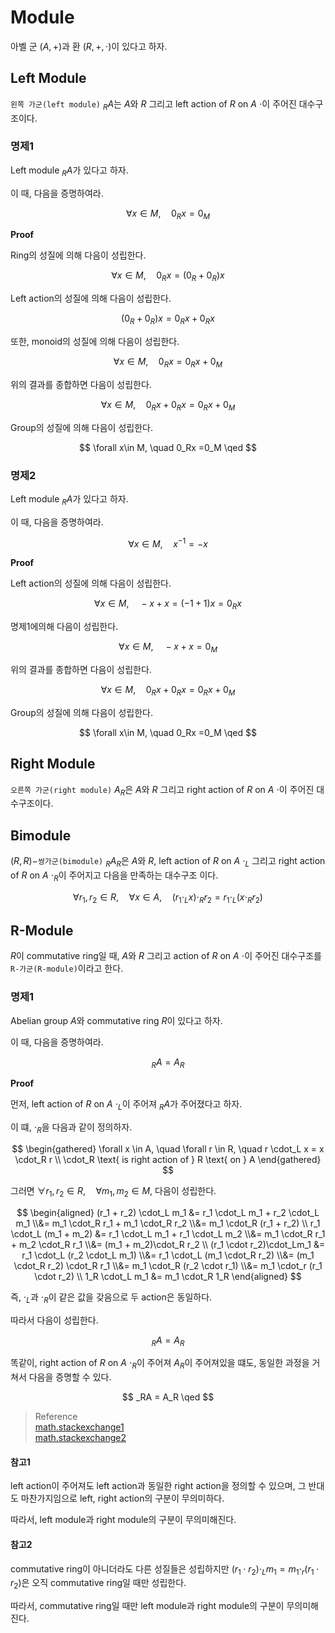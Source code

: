 # Module
아벨 군 $(A,+)$과 환 $(R,+,\cdot)$이 있다고 하자.

## Left Module
`왼쪽 가군(left module)` $_RA$는 $A$와 $R$ 그리고 left action of $R$ on $A$ $\cdot$이 주어진 대수구조이다.

### 명제1
Left module $_RA$가 있다고 하자.

이 때, 다음을 증명하여라.

$$ \forall x \in M, \quad  0_Rx =0_M $$

**Proof**

Ring의 성질에 의해 다음이 성립한다.

$$ \forall x\in M, \quad 0_Rx = (0_R + 0_R)x $$

Left action의 성질에 의해 다음이 성립한다. 

$$ (0_R + 0_R)x = 0_Rx + 0_Rx $$

또한, monoid의 성질에 의해 다음이 성립한다.

$$ \forall x\in M, \quad 0_Rx = 0_Rx + 0_M $$

위의 결과를 종합하면 다음이 성립한다.

$$ \forall x\in M, \quad 0_Rx + 0_Rx = 0_Rx + 0_M $$

Group의 성질에 의해 다음이 성립한다.

$$ \forall x\in M, \quad 0_Rx =0_M \qed $$

### 명제2
Left module $_RA$가 있다고 하자.

이 때, 다음을 증명하여라.

$$ \forall x \in M, \quad x^{-1} = -x $$

**Proof**

Left action의 성질에 의해 다음이 성립한다. 

$$ \forall x \in M, \quad -x + x = (-1 + 1)x = 0_Rx $$

명제1에의해 다음이 성립한다.

$$ \forall x \in M, \quad -x + x = 0_M $$


위의 결과를 종합하면 다음이 성립한다.

$$ \forall x\in M, \quad 0_Rx + 0_Rx = 0_Rx + 0_M $$

Group의 성질에 의해 다음이 성립한다.

$$ \forall x\in M, \quad 0_Rx =0_M \qed $$
## Right Module
`오른쪽 가군(right module)` $A_R$은 $A$와 $R$ 그리고 right action of $R$ on $A$ $\cdot$이 주어진 대수구조이다.

## Bimodule
$(R,R)-$`쌍가군(bimodule)` ${_RA_R}$은 $A$와 $R$, left action of $R$ on $A$ $\cdot_L$ 그리고 right action of $R$ on $A$ $\cdot_R$이 주어지고 다음을 만족하는 대수구조 이다.

$$ \forall r_1,r_2 \in R, \quad \forall x \in A, \quad  (r_1 \cdot_L x) \cdot_R r_2 = r_1 \cdot_L (x \cdot_R r_2) $$

## R-Module
$R$이 commutative ring일 때, $A$와 $R$ 그리고 action of $R$ on $A$ $\cdot$이 주어진 대수구조를 `R-가군(R-module)`이라고 한다. 

### 명제1
Abelian group $A$와 commutative ring $R$이 있다고 하자.

이 때, 다음을 증명하여라.

$$ _RA = A_R $$

**Proof**

먼저, left action of $R$ on $A$ $\cdot_L$이 주어져 $_RA$가 주어졌다고 하자.

이 떄, $\cdot_R$을 다음과 같이 정의하자.

$$ \begin{gathered} \forall x \in A, \quad \forall r \in R, \quad r \cdot_L x = x \cdot_R r \\ \cdot_R \text{ is right action of } R \text{ on } A \end{gathered}  $$

그러면 $\forall r_1,r_2 \in R, \quad \forall m_1,m_2 \in M,$ 다음이 성립한다.

$$ \begin{aligned} (r_1 + r_2) \cdot_L m_1 &= r_1 \cdot_L m_1 + r_2 \cdot_L m_1 \\&= m_1 \cdot_R r_1 + m_1 \cdot_R r_2 \\&= m_1 \cdot_R (r_1 + r_2) \\ r_1 \cdot_L (m_1 + m_2) &= r_1 \cdot_L m_1 + r_1 \cdot_L m_2 \\&= m_1 \cdot_R r_1 + m_2 \cdot_R r_1 \\&= (m_1 + m_2)\cdot_R r_2 \\ (r_1 \cdot r_2)\cdot_Lm_1 &= r_1 \cdot_L (r_2 \cdot_L m_1) \\&= r_1 \cdot_L (m_1 \cdot_R r_2) \\&= (m_1 \cdot_R r_2) \cdot_R r_1 \\&= m_1 \cdot_R (r_2 \cdot r_1) \\&= m_1 \cdot_r (r_1 \cdot r_2) \\ 1_R \cdot_L m_1 &= m_1 \cdot_R 1_R  \end{aligned} $$

즉, $\cdot_L$과 $\cdot_R$이 같은 값을 갖음으로 두 action은 동일하다.

따라서 다음이 성립한다.

$$ _RA = A_R $$

똑같이, right action of $R$ on $A$ $\cdot_R$이 주어져 $A_R$이 주어져있을 떄도, 동일한 과정을 거쳐서 다음을 증명할 수 있다.

$$ _RA = A_R \qed $$

> Reference  
> [math.stackexchange1](https://math.stackexchange.com/questions/773402/modules-over-commutative-rings)  
> [math.stackexchange2](https://math.stackexchange.com/questions/2203324/when-ring-is-commutative-prove-that-left-and-right-modules-coincide)


#### 참고1
left action이 주어져도 left action과 동일한 right action을 정의할 수 있으며, 그 반대도 마찬가지임으로 left, right action의 구분이 무의미하다.

따라서, left module과 right module의 구분이 무의미해진다.

#### 참고2
commutative ring이 아니더라도 다른 성질들은 성립하지만 $(r_1 \cdot r_2)\cdot_Lm_1 = m_1 \cdot_r (r_1 \cdot r_2)$은 오직 commutative ring일 때만 성립한다.

따라서, commutative ring일 때만 left module과 right module의 구분이 무의미해진다.